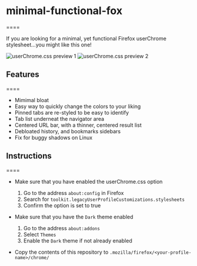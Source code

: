 # minimal-functional-fox
====

If you are looking for a minimal, yet functional Firefox userChrome stylesheet...you might like this one!

![userChrome.css preview 1](https://github.com/turing753/myuserchrome/blob/master/preview_1.png)
![userChrome.css preview 2](https://github.com/turing753/myuserchrome/blob/master/preview_2.png)

## Features
====
* Mimimal bloat
* Easy way to quickly change the colors to your liking
* Pinned tabs are re-styled to be easy to identify
* Tab list underneat the navigator area
* Centered URL bar, with a thinner, centered result list
* Debloated history, and bookmarks sidebars
* Fix for buggy shadows on Linux

## Instructions
====

* Make sure that you have enabled the userChrome.css option
  1. Go to the address `about:config` in Firefox
  2. Search for `toolkit.legacyUserProfileCustomizations.stylesheets`
  3. Confirm the option is set to true

* Make sure that you have the `Dark` theme enabled
  1. Go to the address `about:addons`
  2. Select `Themes`
  3. Enable the `Dark` theme if not already enabled

* Copy the contents of this repository to `.mozilla/firefox/<your-profile-name>/chrome/`
